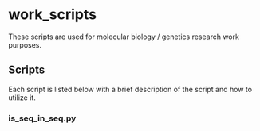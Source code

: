 # work_scripts

These scripts are used for molecular biology / genetics research work purposes.

## Scripts
Each script is listed below with a brief description of the script and how to utilize it.
### is_seq_in_seq.py

